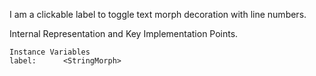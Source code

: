 I am a clickable label to toggle text morph decoration with line numbers.
 
Internal Representation and Key Implementation Points.

    Instance Variables
	label:		<StringMorph>